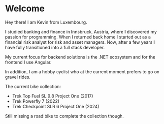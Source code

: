 # Welcome

Hey there! I am Kevin from Luxembourg.

I studied banking and finance in Innsbruck, Austria, where I discovered my passion for programming.
When I returned back home I started out as a financial risk analyst for risk and asset managers.
Now, after a few years I have fully transitioned into a full stack developer.

My current focus for backend solutions is the .NET ecosystem and for the frontend I use Angular.  

In addition, I am a hobby cyclist who at the current moment prefers to go on gravel rides.

The current bike collection:

- Trek Top Fuel SL 9.8 Project One (2017)
- Trek Powerfly 7 (2022)
- Trek Checkpoint SLR 6 Project One (2024)

Still missing a road bike to complete the collection though.
